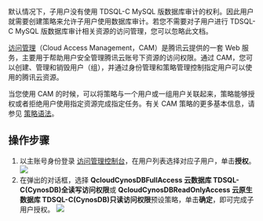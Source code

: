 默认情况下，子用户没有使用 TDSQL-C MySQL 版数据库审计的权利。因此用户就需要创建策略来允许子用户使用数据库审计。若您不需要对子用户进行 TDSQL-C MySQL 版数据库审计相关资源的访问管理，您可以忽略此文档。

[访问管理](https://cloud.tencent.com/document/product/598/10583)（Cloud Access Management，CAM）是腾讯云提供的一套 Web 服务，主要用于帮助用户安全管理腾讯云账号下资源的访问权限。通过 CAM，您可以创建、管理和销毁用户（组），并通过身份管理和策略管理控制指定用户可以使用的腾讯云资源。

当您使用 CAM 的时候，可以将策略与一个用户或一组用户关联起来，策略能够授权或者拒绝用户使用指定资源完成指定任务。有关 CAM 策略的更多基本信息，请参见 [策略语法](https://cloud.tencent.com/document/product/598/10603)。

## 操作步骤
1. 以主账号身份登录 [访问管理控制台](https://console.cloud.tencent.com/cam)，在用户列表选择对应子用户，单击**授权**。
![](https://qcloudimg.tencent-cloud.cn/raw/ac5d320731701b654cc7699eaf573c17.png)
2. 在弹出的对话框，选择 **QcloudCynosDBFullAccess 云数据库 TDSQL-C(CynosDB)全读写访问权限**或 **QcloudCynosDBReadOnlyAccess 云原生数据库 TDSQL-C(CynosDB)只读访问权限**预设策略，单击**确定**，即可完成子用户授权。
![](https://qcloudimg.tencent-cloud.cn/raw/0792be976dc6ca701b72a647b5291cc6.png)

